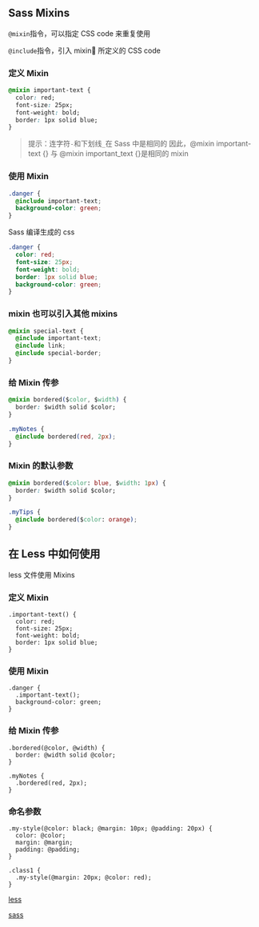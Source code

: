 ## Sass Mixins

`@mixin`指令，可以指定 CSS code 来重复使用

`@include`指令，引入 mixin 所定义的 CSS code

### 定义 Mixin

```css
@mixin important-text {
  color: red;
  font-size: 25px;
  font-weight: bold;
  border: 1px solid blue;
}
```

> 提示：连字符`-`和下划线`_`在 Sass 中是相同的
> 因此，@mixin important-text {} 与 @mixin important_text {}是相同的 mixin

### 使用 Mixin

```css
.danger {
  @include important-text;
  background-color: green;
}
```

Sass 编译生成的 css

```css
.danger {
  color: red;
  font-size: 25px;
  font-weight: bold;
  border: 1px solid blue;
  background-color: green;
}
```

### mixin 也可以引入其他 mixins

```css
@mixin special-text {
  @include important-text;
  @include link;
  @include special-border;
}
```

### 给 Mixin 传参

```css
@mixin bordered($color, $width) {
  border: $width solid $color;
}

.myNotes {
  @include bordered(red, 2px);
}
```

### Mixin 的默认参数

```css
@mixin bordered($color: blue, $width: 1px) {
  border: $width solid $color;
}

.myTips {
  @include bordered($color: orange);
}
```

## 在 Less 中如何使用

less 文件使用 Mixins

### 定义 Mixin

```less
.important-text() {
  color: red;
  font-size: 25px;
  font-weight: bold;
  border: 1px solid blue;
}
```

### 使用 Mixin

```less
.danger {
  .important-text();
  background-color: green;
}
```

### 给 Mixin 传参

```less
.bordered(@color, @width) {
  border: @width solid @color;
}

.myNotes {
  .bordered(red, 2px);
}
```

### 命名参数

```less
.my-style(@color: black; @margin: 10px; @padding: 20px) {
  color: @color;
  margin: @margin;
  padding: @padding;
}

.class1 {
  .my-style(@margin: 20px; @color: red);
}
```

[less](https://less.bootcss.com/features/#mixins)

[sass](https://www.w3schools.com/sass/sass_mixin_include.php)
